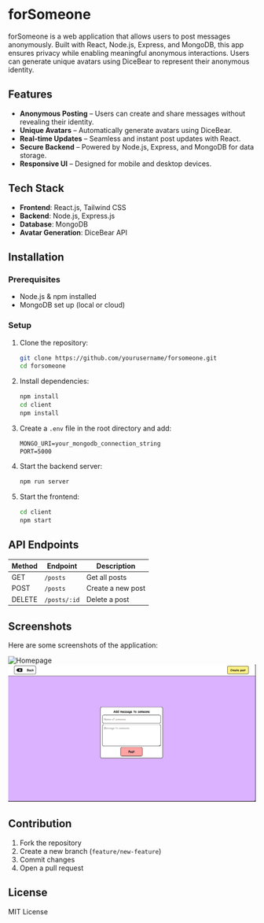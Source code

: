 # forSomeone

forSomeone is a web application that allows users to post messages anonymously. Built with React, Node.js, Express, and MongoDB, this app ensures privacy while enabling meaningful anonymous interactions. Users can generate unique avatars using DiceBear to represent their anonymous identity.

## Features

- **Anonymous Posting** – Users can create and share messages without revealing their identity.
- **Unique Avatars** – Automatically generate avatars using DiceBear.
- **Real-time Updates** – Seamless and instant post updates with React.
- **Secure Backend** – Powered by Node.js, Express, and MongoDB for data storage.
- **Responsive UI** – Designed for mobile and desktop devices.

## Tech Stack

- **Frontend**: React.js, Tailwind CSS
- **Backend**: Node.js, Express.js
- **Database**: MongoDB
- **Avatar Generation**: DiceBear API

## Installation

### Prerequisites
- Node.js & npm installed
- MongoDB set up (local or cloud)

### Setup

1. Clone the repository:
   ```sh
   git clone https://github.com/yourusername/forsomeone.git
   cd forsomeone
   ```

2. Install dependencies:
   ```sh
   npm install
   cd client
   npm install
   ```

3. Create a `.env` file in the root directory and add:
   ```env
   MONGO_URI=your_mongodb_connection_string
   PORT=5000
   ```

4. Start the backend server:
   ```sh
   npm run server
   ```

5. Start the frontend:
   ```sh
   cd client
   npm start
   ```

## API Endpoints

| Method | Endpoint    | Description        |
|--------|------------|--------------------|
| GET    | `/posts`   | Get all posts      |
| POST   | `/posts`   | Create a new post  |
| DELETE | `/posts/:id` | Delete a post |

## Screenshots

Here are some screenshots of the application:

![Homepage](screenshot/1.png)
![Post Page](screenshots/2.png)


## Contribution

1. Fork the repository
2. Create a new branch (`feature/new-feature`)
3. Commit changes
4. Open a pull request

## License

MIT License

